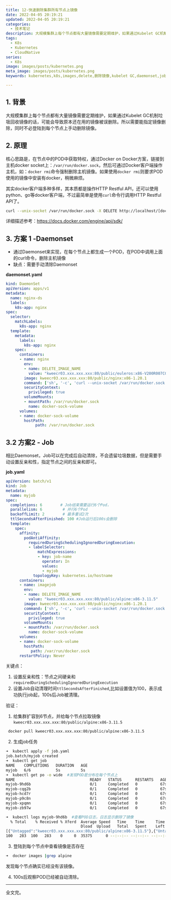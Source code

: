 ```yaml
---
title: 12-快速删除集群所有节点上镜像
date: 2022-04-05 20:19:21
updated: 2022-04-05 20:19:21
categories: 
  - 技术笔记
description: 大规模集群上每个节点都有大量镜像需要定期维护，如果通过Kubelet GC机制垃圾回收镜像的话，可能会导致原本还在用的镜像被误删除。所以需要能指定镜像删除，同时不必登陆到每个节点上手动删除镜像。
tags: 
  - K8s
  - Kubernetes
  - CloudNative
series:
  - K8s
image: images/posts/kubernetes.png
meta_image: images/posts/kubernetes.png
keywords: kubernetes,k8s,images,delete,删除镜像,kubelet GC,daemonset,job

---
```


## 1. 背景

大规模集群上每个节点都有大量镜像需要定期维护，如果通过Kubelet GC机制垃圾回收镜像的话，可能会导致原本还在用的镜像被误删除。所以需要能指定镜像删除，同时不必登陆到每个节点上手动删除镜像。

## 2. 原理

核心思路是，在节点中的POD中获取特权，通过Docker on Docker方案，链接到主机docker socket上：`/var/run/docker.sock`，然后可通过Docker客户端操作主机，如：`docker rmi`命令强制删除主机镜像。如果使用`docker rmi`则要求POD使用的镜像中安装有docker，稍微麻烦。

其实docker客户端多种多样，其本质都是操作HTTP Restful API，还可以使用python、go等docker客户端，不过最简单是使用`curl`命令行调用HTTP Restful API了。

```bash
curl --unix-socket /var/run/docker.sock -X DELETE http://localhost/[docker Version]/images/[imageID]
```

详细描述参考：https://docs.docker.com/engine/api/sdk/

## 3. 方案 1 -Daemonset

- 通过Daemonset来实现，在每个节点上都生成一个POD，在POD中调用上面的curl命令，删除主机镜像
- 缺点：需要手动清除Daemonset

**daemonset.yaml**

```yaml
kind: DaemonSet
apiVersion: apps/v1
metadata:
  name: nginx-ds
  labels:
    k8s-app: nginx
spec:
  selector:
    matchLabels:
      k8s-app: nginx
  template:
    metadata:
      labels:
        k8s-app: nginx
    spec:
      containers:
      - name: nginx
        env:
        - name: DELETE_IMAGE_NAME
          value: "kweecr03.xxx.xxx.xxx:80/public/euleros:x86-V200R007C00SPC521B060"
        image: kweecr03.xxx.xxx.xxx:80/public/nginx:x86-1.20.1
        command: ['sh', '-c', 'curl --unix-socket /var/run/docker.sock -X DELETE http://localhost/v1.39/images/$(DELETE_IMAGE_NAME)?force=true']
        securityContext:
          privileged: true
        volumeMounts:
        - mountPath: /var/run/docker.sock
          name: docker-sock-volume
      volumes:
      - name: docker-sock-volume
        hostPath:
             path: /var/run/docker.sock
```

## 3.2 方案2 - Job

相比Daemonset，Job可以在完成后自动清除，不会遗留垃圾数据，但是需要手动设置反亲和性，指定节点之间的反亲和即可。

**job.yaml**

```yaml
apiVersion: batch/v1
kind: Job
metadata:
  name: myjob
spec:
  completions: 6        # Job结束需要运行6个Pod，
  parallelism: 6         # 并行6个Pod
  backoffLimit: 2        # 最多重试2次
  ttlSecondsAfterFinished: 100 #Job运行后100s会删除
  template:
    spec:
      affinity:
        podAntiAffinity:
          requiredDuringSchedulingIgnoredDuringExecution:
          - labelSelector:
              matchExpressions:
              - key: job-name
                operator: In
                values:
                - myjob
            topologyKey: kubernetes.io/hostname
      containers:
      - name: imagejob
        env:
        - name: DELETE_IMAGE_NAME
          value: "kweecr03.xxx.xxx.xxx:80/public/alpine:x86-3.11.5"
        image: kweecr03.xxx.xxx.xxx:80/public/nginx:x86-1.20.1
        command: ['sh', '-c', 'curl --unix-socket /var/run/docker.sock -X DELETE http://localhost/v1.39/images/$(DELETE_IMAGE_NAME)?force=true']
        securityContext:
          privileged: true
        volumeMounts:
        - mountPath: /var/run/docker.sock
          name: docker-sock-volume
      volumes:
      - name: docker-sock-volume
        hostPath:
           path: /var/run/docker.sock
      restartPolicy: Never
```

关键点：

1. 设置反亲和性：节点之间硬亲和`requiredDuringSchedulingIgnoredDuringExecution`
2. 设置Job自动清理时间`ttlSecondsAfterFinished`,比如设置值为100，表示成功执行job起，100s后Job被清理。

验证：

1. 给集群扩容到6节点，并给每个节点拉取镜像`kweecr03.xxx.xxx.xxx:80/public/alpine:x86-3.11.5`

```bash
 docker pull kweecr03.xxx.xxx.xxx:80/public/alpine:x86-3.11.5
```

2. 生成job任务

```bash
➜  kubectl apply -f job.yaml
job.batch/myjob created
➜  kubectl get job
NAME    COMPLETIONS   DURATION   AGE
myjob   6/6           5s         5s
➜  kubectl get po -o wide  #发现POD是分布在每个节点上
NAME                                 READY   STATUS      RESTARTS   AGE    IP            NODE             NOMINATED NODE   READINESS GATES
myjob-9hd6b                          0/1     Completed   0          67s    12.11.0.117   10.247.154.161   <none>           <none>
myjob-cqg2b                          0/1     Completed   0          67s    12.11.0.109   10.247.154.144   <none>           <none>
myjob-hcd7r                          0/1     Completed   0          67s    12.11.0.139   10.247.154.180   <none>           <none>
myjob-p9c8n                          0/1     Completed   0          67s    12.11.0.93    10.247.154.122   <none>           <none>
myjob-xpqmn                          0/1     Completed   0          67s    12.11.0.63    10.247.154.39    <none>           <none>
myjob-zb97w                          0/1     Completed   0          67s    12.11.0.76    10.247.154.19    <none>           <none>

➜  kubectl logs myjob-9hd6b  #查看POD日志，日志显示删除了镜像
  % Total    % Received % Xferd  Average Speed   Time    Time     Time  Current
                                 Dload  Upload   Total   Spent    Left  Speed
[{"Untagged":"kweecr03.xxx.xxx.xxx:80/public/alpine:x86-3.11.5"},{"Untagged":"kweecr03.xxx.xxx.xxx:80/public/alpine@sha256:cb8a924afdf0229ef7515d9e5b3024e23b3eb03ddbba287f4a19c6ac90b8d221"},{"Deleted":"sha256:a187dde48cd289ac374ad8539930628314bc581a481cdb41409c9289419ddb72"}]
100   283  100   283    0     0  35375      0 --:--:-- --:--:-- --:--:-- 35375

```

3. 登陆到每个节点中查看镜像是否存在

```bash
➜  docker images |grep alpine
```

发现每个节点确实已经没有该镜像。

4. 100s后观察POD已经被自动清除。

---

全文完。